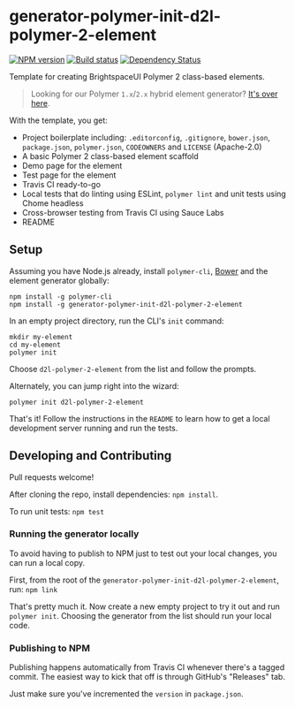 # generator-polymer-init-d2l-polymer-2-element
[![NPM version][npm-image]][npm-url]
[![Build status][ci-image]][ci-url]
[![Dependency Status][dependencies-image]][dependencies-url]

Template for creating BrightspaceUI Polymer 2 class-based elements.

> Looking for our Polymer `1.x`/`2.x` hybrid element generator? [It's over here](https://github.com/Brightspace/generator-polymer-init-d2l-hybrid-element).

With the template, you get:
* Project boilerplate including: `.editorconfig`, `.gitignore`, `bower.json`, `package.json`, `polymer.json`, `CODEOWNERS` and `LICENSE` (Apache-2.0)
* A basic Polymer 2 class-based element scaffold
* Demo page for the element
* Test page for the element
* Travis CI ready-to-go
* Local tests that do linting using ESLint, `polymer lint` and unit tests using Chome headless
* Cross-browser testing from Travis CI using Sauce Labs
* README

## Setup

Assuming you have Node.js already, install `polymer-cli`, [Bower](https://bower.io/) and the element generator globally:

```shell
npm install -g polymer-cli
npm install -g generator-polymer-init-d2l-polymer-2-element
```

In an empty project directory, run the CLI's `init` command:

```shell
mkdir my-element
cd my-element
polymer init
```

Choose `d2l-polymer-2-element` from the list and follow the prompts.

Alternately, you can jump right into the wizard:

```shell
polymer init d2l-polymer-2-element
```

That's it! Follow the instructions in the `README` to learn how to get a local development server running and run the tests.

## Developing and Contributing

Pull requests welcome!

After cloning the repo, install dependencies: `npm install`.

To run unit tests: `npm test`

### Running the generator locally

To avoid having to publish to NPM just to test out your local changes, you can run a local copy.

First, from the root of the `generator-polymer-init-d2l-polymer-2-element`, run: `npm link`

That's pretty much it. Now create a new empty project to try it out and run `polymer init`. Choosing the generator from the list should run your local code.

### Publishing to NPM

Publishing happens automatically from Travis CI whenever there's a tagged commit. The easiest way to kick that off is through GitHub's "Releases" tab.

Just make sure you've incremented the `version` in `package.json`.

[npm-url]: https://npmjs.org/package/generator-polymer-init-d2l-polymer-2-element
[npm-image]: https://img.shields.io/npm/v/generator-polymer-init-d2l-polymer-2-element.svg
[ci-image]: https://travis-ci.org/Brightspace/generator-polymer-init-d2l-polymer-2-element.svg?branch=master
[ci-url]: https://travis-ci.org/Brightspace/generator-polymer-init-d2l-polymer-2-element
[dependencies-url]: https://david-dm.org/brightspace/generator-polymer-init-d2l-polymer-2-element
[dependencies-image]: https://img.shields.io/david/Brightspace/generator-polymer-init-d2l-polymer-2-element.svg
